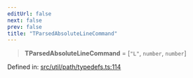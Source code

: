 ```yaml
---
editUrl: false
next: false
prev: false
title: "TParsedAbsoluteLineCommand"
---
```


> **TParsedAbsoluteLineCommand** = \[`"L"`, `number`, `number`\]

Defined in: [src/util/path/typedefs.ts:114](https://github.com/fabricjs/fabric.js/blob/9a792f4b7b8031f02ec7ea4ce8c99f810e45cfec/src/util/path/typedefs.ts#L114)
